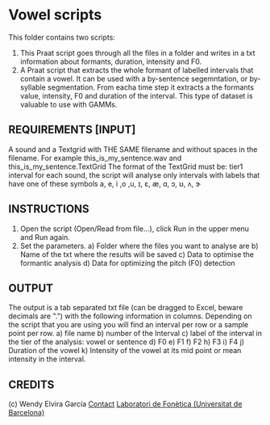  # Vowel scripts
 This folder contains two scripts:
 1) This Praat script goes through all the files in a folder and writes in a txt information about formants, duration, intensity and F0.
 2) A Praat script that extracts the whole formant of labelled intervals that contain a vowel. It can be used with a by-sentence segemntation, or by-syllable segmentation. From eacha time step it extracts a the formants value, intensity, F0 and duration of the interval. This type of dataset is valuable to use with GAMMs. 

## REQUIREMENTS [INPUT]
A sound and a Textgrid with THE SAME filename and without spaces in the filename. For example this_is_my_sentence.wav and this_is_my_sentence.TextGrid
The format of the TextGrid must be: tier1 interval for each sound, the script will analyse only intervals with labels that have one of these symbols
a, e, i ,o ,u, ɪ, ɛ, æ, ɑ, ɔ, ʊ, ʌ, ɝ


## INSTRUCTIONS 
1. Open the script (Open/Read from file...), click Run in the upper menu and Run again. 
2. Set the parameters.
a) Folder where the files you want to analyse are
b) Name of the txt where the results will be saved
c) Data to optimise the formantic analysis
d) Data for optimizing the pitch (F0) detection

## OUTPUT
The output is a tab separated txt file (can be dragged to Excel, beware decimals are ".") with the following information in columns. Depending on the script that you are using you will find an interval per row or a sample point per row.
a) file name
b) number of the Interval
c) label of the interval in the tier of the analysis: vowel or sentence
d) F0
e) F1
f) F2
h) F3
i) F4
j) Duration of the vowel
k) Intensity of the vowel at its mid point or mean intensity in the interval.

## CREDITS
 (c) Wendy Elvira García [Contact](https://www.ub.edu/phoneticslaboratory/sites/wendyelvira/contact.html)
 [Laboratori de Fonètica (Universitat de Barcelona)](https://www.ub.edu/phoneticslaboratory)
